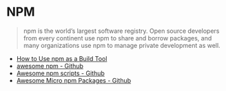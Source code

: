 # NPM

> npm is the world’s largest software registry. Open source developers from every continent use npm to share and borrow packages, and many organizations use npm to manage private development as well.

+ [How to Use npm as a Build Tool](https://www.keithcirkel.co.uk/how-to-use-npm-as-a-build-tool)
+ [awesome npm - Github](https://github.com/sindresorhus/awesome-npm)
+ [Awesome npm scripts - Github](https://github.com/RyanZim/awesome-npm-scripts)
+ [Awesome Micro npm Packages - Github](https://github.com/parro-it/awesome-micro-npm-packages)
